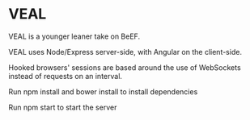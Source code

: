 # VEAL
VEAL is a younger leaner take on BeEF. 

VEAL uses Node/Express server-side, with Angular on the client-side.

Hooked browsers' sessions are based around the use of WebSockets instead of requests on an interval.

Run npm install and bower install to install dependencies

Run npm start to start the server

